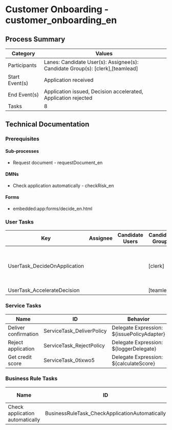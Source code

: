 # Customer Onboarding - customer_onboarding_en
Process Summary
---------------
| Category       | Values                                                                            |
| -------------- | --------------------------------------------------------------------------------- |
| Participants   | Lanes:  Candidate User(s):   Assignee(s):  Candidate Group(s): [clerk],[teamlead] |
| Start Event(s) | Application received                                                              |
| End Event(s)   | Application issued, Decision accelerated, Application rejected                    |
| Tasks          | 8                                                                                 |

Technical Documentation
-----------------------
### Prerequisites
#### Sub-processes
- Request document - requestDocument_en
#### DMNs
- Check application automatically - checkRisk_en
#### Forms
- embedded:app:forms/decide_en.html
### User Tasks
| Key                          | Assignee | Candidate Users | Candidate Groups | Form Key                          | Documentation                                                       |
| ---------------------------- | -------- | --------------- | ---------------- | --------------------------------- | ------------------------------------------------------------------- |
| UserTask_DecideOnApplication |          |                 | [clerk]          | embedded:app:forms/decide_en.html | User task required to decide on a yellow (moderate) risk applicant. |
| UserTask_AccelerateDecision  |          |                 | [teamlead]       |                                   |                                                                     |

### Service Tasks
| Name                 | ID                        | Behavior                                   | Documentation |
| -------------------- | ------------------------- | ------------------------------------------ | ------------- |
| Deliver confirmation | ServiceTask_DeliverPolicy | Delegate Expression: ${issuePolicyAdapter} |               |
| Reject application   | ServiceTask_RejectPolicy  | Delegate Expression: ${loggerDelegate}     |               |
| Get credit score     | ServiceTask_0tixwo5       | Delegate Expression: ${calculateScore}     |               |

### Business Rule Tasks
| Name                            | ID                                             | DecisionRef  | Result Variable | MapDecisionResult | Documentation |
| ------------------------------- | ---------------------------------------------- | ------------ | --------------- | ----------------- | ------------- |
| Check application automatically | BusinessRuleTask_CheckApplicationAutomatically | checkRisk_en | riskDMNresult   | resultList        |               |

